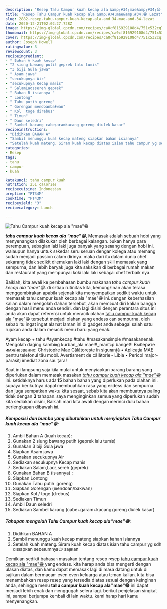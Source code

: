 ```yaml
---
description: "Resep Tahu Campur kuah kecap ala &amp;#34;mae&amp;#34;😁 Lezat"
title: "Resep Tahu Campur kuah kecap ala &amp;#34;mae&amp;#34;😁 Lezat"
slug: 2882-resep-tahu-campur-kuah-kecap-ala-and-34-mae-and-34-lezat
date: 2020-12-21T02:02:27.728Z
image: https://img-global.cpcdn.com/recipes/ca0cf816929108d4/751x532cq70/tahu-campur-kuah-kecap-ala-mae😁-foto-resep-utama.jpg
thumbnail: https://img-global.cpcdn.com/recipes/ca0cf816929108d4/751x532cq70/tahu-campur-kuah-kecap-ala-mae😁-foto-resep-utama.jpg
cover: https://img-global.cpcdn.com/recipes/ca0cf816929108d4/751x532cq70/tahu-campur-kuah-kecap-ala-mae😁-foto-resep-utama.jpg
author: Joseph Howell
ratingvalue: 3
reviewcount: 3
recipeingredient:
- " Bahan A kuah kecap"
- "2 siung bawang putih geprek lalu tumis"
- "3 biji Gula jawa"
- " Asam jawa"
- "secukupnya Air"
- "secukupnya Kecap manis"
- " SalamLaossereh geprek"
- " Bahan B isiannya "
- " Lontong"
- " Tahu putih goreng"
- " Gorengan mendoanbakwan"
- " Kol  toge direbus"
- " Timun"
- " Daun seledri"
- " Sambel kacang cabegaramkacang goreng diulek kasar"
recipeinstructions:
- "Didihkan BAHAN A"
- "Sambil menunggu kuah kecap mateng siapkan bahan isiannya"
- "Setelah kuah mateng. Siram kuah kecap diatas isian tahu campur yg sdh disiapkan sebelumnya😉 sajikan"
categories:
- Resep
tags:
- tahu
- campur
- kuah

katakunci: tahu campur kuah 
nutrition: 251 calories
recipecuisine: Indonesian
preptime: "PT34M"
cooktime: "PT43M"
recipeyield: "3"
recipecategory: Lunch

---
```



![Tahu Campur kuah kecap ala &#34;mae&#34;😁](https://img-global.cpcdn.com/recipes/ca0cf816929108d4/751x532cq70/tahu-campur-kuah-kecap-ala-mae😁-foto-resep-utama.jpg)

<b><i>tahu campur kuah kecap ala &#34;mae&#34;😁</i></b>, Memasak adalah sebuah hobi yang menyenangkan dilakukan oleh berbagai kalangan. bukan hanya para perempuan, sebagian laki laki juga banyak yang senang dengan hobi ini. walaupun hanya untuk sekedar seru seruan dengan kolega atau memang sudah menjadi passion dalam dirinya. maka dari itu dalam dunia chef sekarang tidak sedikit ditemukan laki laki dengan skill memasak yang sempurna, dan lebih banyak juga kita saksikan di berbagai rumah makan dan restaurant yang mempunyai koki laki laki sebagai chef terbaik nya.

Baiklah, kita awali ke pembahasan bumbu makanan <i>tahu campur kuah kecap ala &#34;mae&#34;😁</i>. di setiap rutinitas kita, kemungkinan akan terasa menggembirakan apabila sejenak kita menyempatkan sedikit waktu untuk memasak tahu campur kuah kecap ala &#34;mae&#34;😁 ini. dengan keberhasilan kalian dalam mengolah olahan tersebut, akan membuat diri kalian bangga dengan hasil menu anda sendiri. dan lagi disini dengan perantara situs ini anda akan dapat referensi untuk meracik olahan <u>tahu campur kuah kecap ala &#34;mae&#34;😁</u> tersebut menjadi olahan yang endess dan sempurna, oleh sebab itu ingat ingat alamat laman ini di gadget anda sebagai salah satu rujukan anda dalam meracik menu baru yang enak.

Ayam kecap + tahu #ayamkecap #tahu #masakansimple #masakanenak. Mengolah daging kambing kurban_ala mae!!!_mantap banget!! Выберите имя/название: Christophe Mae Călătoreşte în siguranță • Aplicaţia MAE pentru telefonul tău mobil. Avertisment de călătorie - Libia • Pericol major-părăsiţi imediat zona sau ţara!


Saat ini langsung saja kita mulai untuk menyiapkan barang barang yang diperlukan dalam memasak masakan <u><i>tahu campur kuah kecap ala &#34;mae&#34;😁</i></u> ini. setidaknya harus ada <b>15</b> bahan bahan yang diperlukan pada olahan ini. supaya berikutnya dapat membuahkan rasa yang endess dan sempurna. dan juga sempatkan waktu kita sesaat, sebab kita akan membuatnya paling tidak dengan <b>3</b> tahapan. saya menginginkan semua yang diperlukan sudah kita sediakan disini, Baiklah mari kita awali dengan merinci dulu bahan perlengkapan dibawah ini.

<!--inarticleads1-->

##### Komposisi dan bumbu yang dibutuhkan untuk menyiapkan Tahu Campur kuah kecap ala &#34;mae&#34;😁:

1. Ambil  Bahan A (kuah kecap):
1. Gunakan 2 siung bawang putih (geprek lalu tumis)
1. Gunakan 3 biji Gula jawa
1. Siapkan  Asam jawa
1. Gunakan secukupnya Air
1. Sediakan secukupnya Kecap manis
1. Sediakan  Salam,Laos,sereh (geprek)
1. Gunakan  Bahan B (isiannya) :
1. Siapkan  Lontong
1. Gunakan  Tahu putih (goreng)
1. Siapkan  Gorengan (mendoan/bakwan)
1. Siapkan  Kol / toge (direbus)
1. Sediakan  Timun
1. Ambil  Daun seledri
1. Sediakan  Sambel kacang (cabe+garam+kacang goreng diulek kasar)




<!--inarticleads2-->

##### Tahapan mengolah Tahu Campur kuah kecap ala &#34;mae&#34;😁:

1. Didihkan BAHAN A
1. Sambil menunggu kuah kecap mateng siapkan bahan isiannya
1. Setelah kuah mateng. Siram kuah kecap diatas isian tahu campur yg sdh disiapkan sebelumnya😉 sajikan




Demikian sedikit bahasan masakan tentang resep resep <u>tahu campur kuah kecap ala &#34;mae&#34;😁</u> yang endess. kita harap anda bisa mengerti dengan ulasan diatas, dan kamu dapat memasak lagi di masa datang untuk di sajikan dalam bermacam even even keluarga atau teman kalian. kita bisa menambahkan resep resep yang tersedia diatas sesuai dengan keinginan anda, sehingga menu <b>tahu campur kuah kecap ala &#34;mae&#34;😁</b> ini dapat menjadi lebih enak dan menggugah selera lagi. berikut penjelasan singkat ini, sampai berjumpa kembali di lain waktu. kami harap hari kamu menyenangkan.
